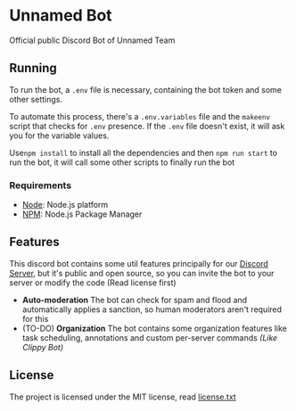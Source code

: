 # Unnamed Bot
Official public Discord Bot of Unnamed Team

## Running
To run the bot, a `.env` file is necessary, containing
the bot token and some other settings.

To automate this process, there's a `.env.variables` file and the `makeenv` script that checks for
`.env` presence. If the `.env` file doesn't exist, it will ask you for the variable values.

Use`npm install` to install all the dependencies and then `npm run start` to run the bot, it will call some other scripts to
finally run the bot

### Requirements
- [Node](https://nodejs.org/): Node.js platform
- [NPM](https://npmjs.com/): Node.js Package Manager

## Features
This discord bot contains some util features principally for our [Discord Server](https://discord.gg/xbba2fy), but it's public and open source, so you can invite the bot to your server or modify the code (Read license first)
- **Auto-moderation** The bot can check for spam and flood and automatically applies a sanction, so human moderators aren't required for this
- (TO-DO) **Organization** The bot contains some organization features like task scheduling, annotations and custom per-server commands *(Like Clippy Bot)*

## License
The project is licensed under the MIT license, read [license.txt](license.txt)